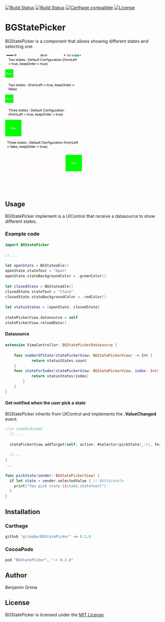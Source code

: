 [![Build Status](https://travis-ci.org/grimabe/BGStatePicker.svg?branch=master)](https://travis-ci.org/grimabe/BGStatePicker)
[![Build Status](https://img.shields.io/cocoapods/v/BGStatePicker.svg)](http://cocoadocs.org/docsets/BGStatePicker/0.2.0/)
[![Carthage compatible](https://img.shields.io/badge/Carthage-compatible-4BC51D.svg?style=flat)](https://github.com/Carthage/Carthage)
[![License](http://img.shields.io/badge/license-MIT-green.svg?style=flat)](https://github.com/grimabe/BGStatePicker/blob/master/LICENSE)
# BGStatePicker

BGStatePicker is a component that allows showing different states and selecting one.

<img src="Resources/BGStatePicker.gif" alt="BGStatePicker demo" title="BGStatePicker demo" width="250px" />

## Usage

BGStatePicker implement is a UIControl that receive a datasource to show different states.

### Example code

```swift
import BGStatePicker

//....

let openState = BGStateable()
openState.stateText = "Open"
openState.stateBackgroundColor = .greenColor()

let closedState = BGStateable()
closedState.stateText = "Close"
closedState.stateBackgroundColor = .redColor()

let statusStates = [openState, closedState]

statePickerView.datasource = self
statePickerView.reloadData()

```

#### Datasource

```swift
extension ViewController: BGStatePickerDatasource {

	func numberOfState(statePickerView: BGStatePickerView) -> Int {
			return statusStates.count
	}
	func stateForIndex(statePickerView: BGStatePickerView, index: Int) -> BGStateable {
			return statusStates[index]
		}
	}
}
```
#### Get notified when the user pick a state

BGStatePicker inherits from UIControl and implements the **.ValueChanged** event.

```swift
//in viewDidLoad{
  //....

  statePickerView.addTarget(self, action: #selector(pickState(_:)), forControlEvents: [.ValueChanged])

  //...
}
...

func pickState(sender: BGStatePickerView) {
  if let state = sender.selectedValue { // BGStateable
    print("You pick state \(state.stateText)")
  }
}

```
## Installation

### Carthage
```ruby
github "grimabe/BGStatePicker" ~> 0.2.0
```

### CocoaPods
```ruby
pod "BGStatePicker", "~> 0.2.0"
```

## Author
Benjamin Grima  

## License
BGStatePicker is licensed under the [MIT License](http://opensource.org/licenses/mit-license.php).

